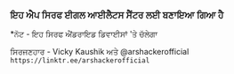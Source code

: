 ### **ਇਹ ਐਪ ਸਿਰਫ ਈਗਲ ਆਈਲੈਟਸ ਸੈਂਟਰ ਲਈ ਬਣਾਇਆ ਗਿਆ ਹੈ**

*ਨੋਟ - ਇਹ ਸਿਰਫ ਐਂਡਰਾਇਡ ਡਿਵਾਈਸਾਂ 'ਤੇ ਚੱਲੇਗਾ


ਸਿਰਜਣਹਾਰ -
Vicky Kaushik ਅਤੇ @arshackerofficial 
`https://linktr.ee/arshackerofficial`
